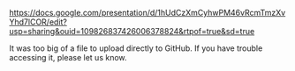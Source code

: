 https://docs.google.com/presentation/d/1hUdCzXmCyhwPM46vRcmTmzXvYhd7lCOR/edit?usp=sharing&ouid=109826837426006378824&rtpof=true&sd=true

It was too big of a file to upload directly to GitHub. If you have trouble accessing it, please let us know.
